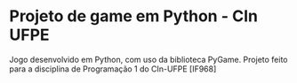 # Projeto de game em Python - CIn UFPE

Jogo desenvolvido em Python, com uso da biblioteca PyGame. Projeto feito para a disciplina de Programação 1 do CIn-UFPE [IF968]
